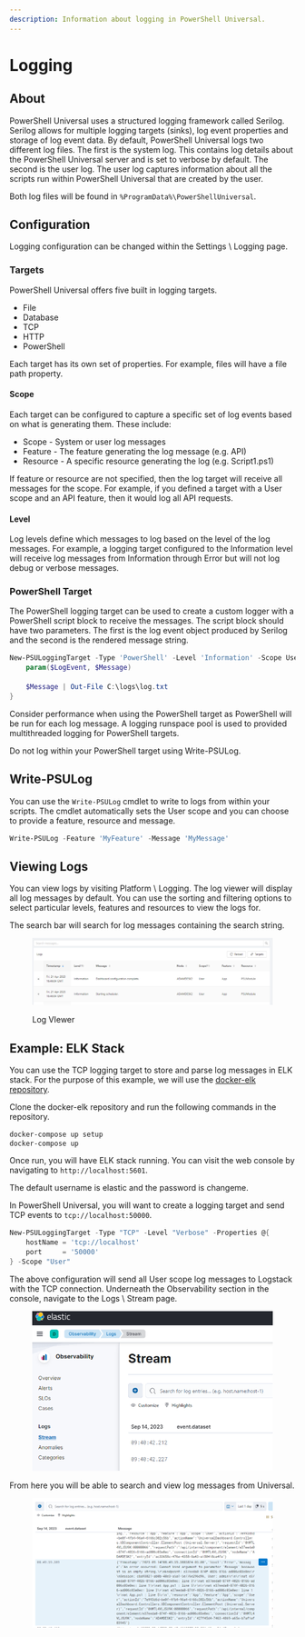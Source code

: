 ```yaml
---
description: Information about logging in PowerShell Universal.
---
```


# Logging

## About

PowerShell Universal uses a structured logging framework called Serilog. Serilog allows for multiple logging targets (sinks), log event properties and storage of log event data. By default, PowerShell Universal logs two different log files. The first is the system log. This contains log details about the PowerShell Universal server and is set to verbose by default. The second is the user log. The user log captures information about all the scripts run within PowerShell Universal that are created by the user.&#x20;

Both log files will be found in `%ProgramData%\PowerShellUniversal`.&#x20;

## Configuration

Logging configuration can be changed within the Settings \ Logging page.&#x20;

### Targets&#x20;

PowerShell Universal offers five built in logging targets.&#x20;

* File
* Database
* TCP
* HTTP
* PowerShell

Each target has its own set of properties. For example, files will have a file path property.&#x20;

#### Scope

Each target can be configured to capture a specific set of log events based on what is generating them. These include:&#x20;

* Scope - System or user log messages
* Feature - The feature generating the log message (e.g. API)
* Resource - A specific resource generating the log (e.g. Script1.ps1)

If feature or resource are not specified, then the log target will receive all messages for the scope. For example, if you defined a target with a User scope and an API feature, then it would log all API requests.&#x20;

#### Level

Log levels define which messages to log based on the level of the log messages. For example, a logging target configured to the Information level will receive log messages from Information through Error but will not log debug or verbose messages.&#x20;

### PowerShell Target

The PowerShell logging target can be used to create a custom logger with a PowerShell script block to receive the messages. The script block should have two parameters. The first is the log event object produced by Serilog and the second is the rendered message string.

```powershell
New-PSULoggingTarget -Type 'PowerShell' -Level 'Information' -Scope User -Feature API -ScriptBlock {
    param($LogEvent, $Message) 
    
    $Message | Out-File C:\logs\log.txt
}
```

Consider performance when using the PowerShell target as PowerShell will be run for each log message. A logging runspace pool is used to provided multithreaded logging for PowerShell targets.&#x20;

Do not log within your PowerShell target using Write-PSULog.&#x20;

## Write-PSULog

You can use the `Write-PSULog` cmdlet to write to logs from within your scripts. The cmdlet automatically sets the User scope and you can choose to provide a feature, resource and message.&#x20;

```powershell
Write-PSULog -Feature 'MyFeature' -Message 'MyMessage'
```

## Viewing Logs

You can view logs by visiting Platform \ Logging. The log viewer will display all log messages by default. You can use the sorting and filtering options to select particular levels, features and resources to view the logs for.&#x20;

The search bar will search for log messages containing the search string.

<figure><img src="../.gitbook/assets/image (115).png" alt=""><figcaption><p>Log VIewer</p></figcaption></figure>

## Example: ELK Stack

You can use the TCP logging target to store and parse log messages in ELK stack. For the purpose of this example, we will use the [docker-elk repository](https://github.com/deviantony/docker-elk).&#x20;

Clone the docker-elk repository and run the following commands in the repository.

```
docker-compose up setup
docker-compose up
```

Once run, you will have ELK stack running. You can visit the web console by navigating to `http://localhost:5601`.

The default username is elastic and the password is changeme.&#x20;

In PowerShell Universal, you will want to create a logging target and send TCP events to `tcp://localhost:50000`.

```powershell
New-PSULoggingTarget -Type "TCP" -Level "Verbose" -Properties @{
    hostName = 'tcp://localhost'
    port     = '50000'
} -Scope "User"
```

The above configuration will send all User scope log messages to Logstack with the TCP connection. Underneath the Observability section in the console, navigate to the Logs \ Stream page.&#x20;

<figure><img src="../.gitbook/assets/image (580).png" alt=""><figcaption></figcaption></figure>

From here you will be able to search and view log messages from Universal.&#x20;

<figure><img src="../.gitbook/assets/image (581).png" alt=""><figcaption></figcaption></figure>
